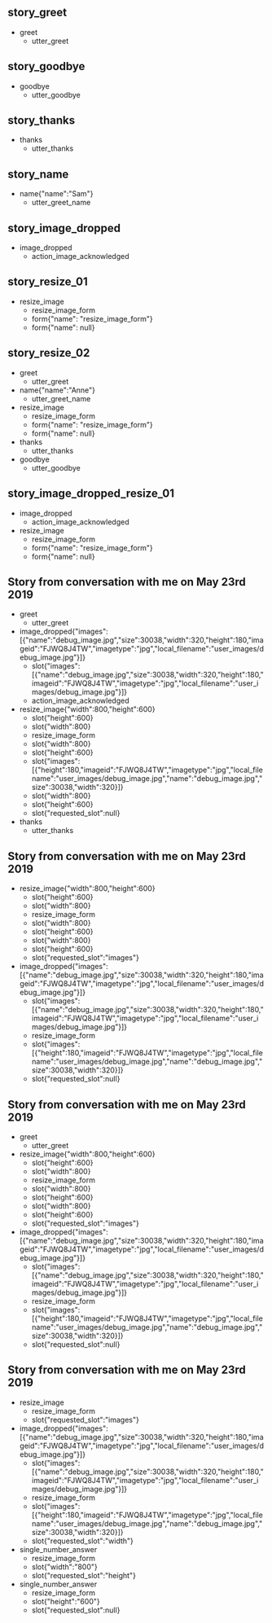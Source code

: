 ## story_greet <!--- The name of the story. It is not mandatory, but useful for debugging. --> 
* greet <!--- User input expressed as intent. In this case it represents users message 'Hello'. --> 
    - utter_greet <!--- The response of the chatbot expressed as an action. In this case it represents chatbot's response 'Hello, how can I help?' -->

## story_goodbye
* goodbye
    - utter_goodbye

## story_thanks
* thanks
    - utter_thanks

## story_name
* name{"name":"Sam"}
    - utter_greet_name

## story_image_dropped
* image_dropped
    - action_image_acknowledged

## story_resize_01
* resize_image
    - resize_image_form
    - form{"name": "resize_image_form"}
    - form{"name": null}

## story_resize_02
* greet
    - utter_greet
* name{"name":"Anne"} <!--- User response with an entity. In this case it represents user message 'My name is Lucy.' --> 
    - utter_greet_name
* resize_image
    - resize_image_form
    - form{"name": "resize_image_form"}
    - form{"name": null}
* thanks
    - utter_thanks
* goodbye
    - utter_goodbye

<!-- resize image - happy path -->

## story_image_dropped_resize_01
* image_dropped
    - action_image_acknowledged
* resize_image
    - resize_image_form
    - form{"name": "resize_image_form"}
    - form{"name": null}

## Story from conversation with me on May 23rd 2019

* greet
    - utter_greet
* image_dropped{"images":[{"name":"debug_image.jpg","size":30038,"width":320,"height":180,"imageid":"FJWQ8J4TW","imagetype":"jpg","local_filename":"user_images/debug_image.jpg"}]}
    - slot{"images":[{"name":"debug_image.jpg","size":30038,"width":320,"height":180,"imageid":"FJWQ8J4TW","imagetype":"jpg","local_filename":"user_images/debug_image.jpg"}]}
    - action_image_acknowledged
* resize_image{"width":800,"height":600}
    - slot{"height":600}
    - slot{"width":800}
    - resize_image_form
    - slot{"width":800}
    - slot{"height":600}
    - slot{"images":[{"height":180,"imageid":"FJWQ8J4TW","imagetype":"jpg","local_filename":"user_images/debug_image.jpg","name":"debug_image.jpg","size":30038,"width":320}]}
    - slot{"width":800}
    - slot{"height":600}
    - slot{"requested_slot":null}
* thanks
    - utter_thanks

## Story from conversation with me on May 23rd 2019

* resize_image{"width":800,"height":600}
    - slot{"height":600}
    - slot{"width":800}
    - resize_image_form
    - slot{"width":800}
    - slot{"height":600}
    - slot{"width":800}
    - slot{"height":600}
    - slot{"requested_slot":"images"}
* image_dropped{"images":[{"name":"debug_image.jpg","size":30038,"width":320,"height":180,"imageid":"FJWQ8J4TW","imagetype":"jpg","local_filename":"user_images/debug_image.jpg"}]}
    - slot{"images":[{"name":"debug_image.jpg","size":30038,"width":320,"height":180,"imageid":"FJWQ8J4TW","imagetype":"jpg","local_filename":"user_images/debug_image.jpg"}]}
    - resize_image_form
    - slot{"images":[{"height":180,"imageid":"FJWQ8J4TW","imagetype":"jpg","local_filename":"user_images/debug_image.jpg","name":"debug_image.jpg","size":30038,"width":320}]}
    - slot{"requested_slot":null}

## Story from conversation with me on May 23rd 2019

* greet
    - utter_greet
* resize_image{"width":800,"height":600}
    - slot{"height":600}
    - slot{"width":800}
    - resize_image_form
    - slot{"width":800}
    - slot{"height":600}
    - slot{"width":800}
    - slot{"height":600}
    - slot{"requested_slot":"images"}
* image_dropped{"images":[{"name":"debug_image.jpg","size":30038,"width":320,"height":180,"imageid":"FJWQ8J4TW","imagetype":"jpg","local_filename":"user_images/debug_image.jpg"}]}
    - slot{"images":[{"name":"debug_image.jpg","size":30038,"width":320,"height":180,"imageid":"FJWQ8J4TW","imagetype":"jpg","local_filename":"user_images/debug_image.jpg"}]}
    - resize_image_form
    - slot{"images":[{"height":180,"imageid":"FJWQ8J4TW","imagetype":"jpg","local_filename":"user_images/debug_image.jpg","name":"debug_image.jpg","size":30038,"width":320}]}
    - slot{"requested_slot":null}

## Story from conversation with me on May 23rd 2019

* resize_image
    - resize_image_form
    - slot{"requested_slot":"images"}
* image_dropped{"images":[{"name":"debug_image.jpg","size":30038,"width":320,"height":180,"imageid":"FJWQ8J4TW","imagetype":"jpg","local_filename":"user_images/debug_image.jpg"}]}
    - slot{"images":[{"name":"debug_image.jpg","size":30038,"width":320,"height":180,"imageid":"FJWQ8J4TW","imagetype":"jpg","local_filename":"user_images/debug_image.jpg"}]}
    - resize_image_form
    - slot{"images":[{"height":180,"imageid":"FJWQ8J4TW","imagetype":"jpg","local_filename":"user_images/debug_image.jpg","name":"debug_image.jpg","size":30038,"width":320}]}
    - slot{"requested_slot":"width"}
* single_number_answer
    - resize_image_form
    - slot{"width":"800"}
    - slot{"requested_slot":"height"}
* single_number_answer
    - resize_image_form
    - slot{"height":"600"}
    - slot{"requested_slot":null}